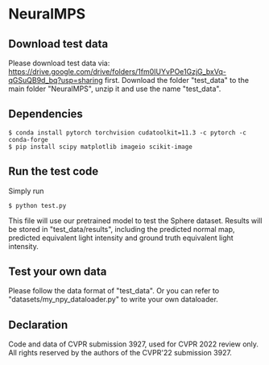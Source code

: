 # NeuralMPS

## Download test data
Please download test data via: https://drive.google.com/drive/folders/1fm0IUYvPOe1GzjG_bxVq-qGSuQB9d_bq?usp=sharing first.
Download the folder "test_data" to the main folder "NeuralMPS", unzip it and use the name "test_data".

## Dependencies
```shell
$ conda install pytorch torchvision cudatoolkit=11.3 -c pytorch -c conda-forge
$ pip install scipy matplotlib imageio scikit-image
```

## Run the test code

Simply run

```shell
$ python test.py
```

This file will use our pretrained model to test the Sphere dataset. Results will be stored in "test_data/results", including the predicted normal map, predicted equivalent light intensity and ground truth equivalent light intensity.

## Test your own data

Please follow the data format of "test_data". Or you can refer to "datasets/my_npy_dataloader.py" to write your own dataloader.

## Declaration

Code and data of CVPR submission 3927, used for CVPR 2022 review only.
All rights reserved by the authors of the CVPR'22 submission 3927.